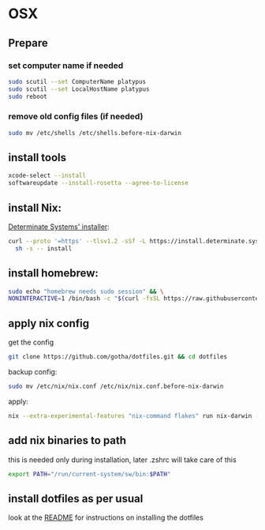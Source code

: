 # OSX

## Prepare

### set computer name if needed

```sh
sudo scutil --set ComputerName platypus
sudo scutil --set LocalHostName platypus
sudo reboot
```

### remove old config files (if needed)

```sh
sudo mv /etc/shells /etc/shells.before-nix-darwin
```


## install tools

```sh
xcode-select --install
softwareupdate --install-rosetta --agree-to-license
```

## install Nix:

[Determinate Systems' installer](https://github.com/DeterminateSystems/nix-installer?tab=readme-ov-file):

```sh
curl --proto '=https' --tlsv1.2 -sSf -L https://install.determinate.systems/nix | \
  sh -s -- install
```

## install homebrew:

```sh
sudo echo "homebrew needs sudo session" && \
NONINTERACTIVE=1 /bin/bash -c "$(curl -fsSL https://raw.githubusercontent.com/Homebrew/install/HEAD/install.sh)"
```


## apply nix config

get the config

```sh
git clone https://github.com/gotha/dotfiles.git && cd dotfiles
```

backup config:

```sh
sudo mv /etc/nix/nix.conf /etc/nix/nix.conf.before-nix-darwin
```

apply:

```sh
nix --extra-experimental-features "nix-command flakes" run nix-darwin -- switch --flake .config/nix
```

## add nix binaries to path

this is needed only during installation, later .zshrc will take care of this

```sh
export PATH="/run/current-system/sw/bin:$PATH"
```

## install dotfiles as per usual

look at the [README](./README.md) for instructions on installing the dotfiles
